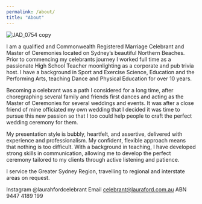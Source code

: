```yaml
---
permalink: /about/
title: "About"
---
```


![JAD_0754 copy](https://user-images.githubusercontent.com/110319996/211667566-97cfe767-7a24-48ba-b116-6f2e338ff7c9.jpg)


I am a qualified and Commonwealth Registered Marriage Celebrant and Master of Ceremonies located on Sydney’s beautiful Northern Beaches. Prior to commencing my celebrants journey I worked full time as a passionate High School Teacher moonlighting as a corporate and pub trivia host. I have a background in Sport and Exercise Science, Education and the Performing Arts, teaching Dance and Physical Education for over 10 years. 

Becoming a celebrant was a path I considered for a long time, after choregraphing several family and friends first dances and acting as the Master of Ceremonies for several weddings and events. It was after a close friend of mine officiated my own wedding that I decided it was time to pursue this new passion so that I too could help people to craft the perfect wedding ceremony for them. 

My presentation style is bubbly, heartfelt, and assertive, delivered with experience and professionalism. My confident, flexible approach means that nothing is too difficult. With a background in teaching, I have developed strong skills in communication, allowing me to develop the perfect ceremony tailored to my clients through active listening and patience. 

I service the Greater Sydney Region, travelling to regional and interstate areas on request. 

Instagram   @laurahfordcelebrant
Email       celebrant@lauraford.com.au 
ABN         9447 4189 199
